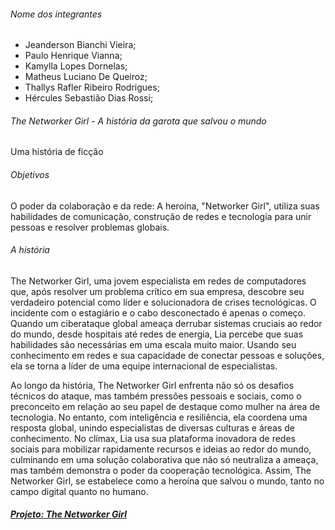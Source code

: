 ###### Nome dos integrantes

- Jeanderson Bianchi Vieira;
- Paulo Henrique Vianna;
- Kamylla Lopes Dornelas;
- Matheus Luciano De Queiroz;
- Thallys Rafler Ribeiro Rodrigues;
- Hércules Sebastião Dias Rossi;

###### The Networker Girl - A história da garota que salvou o mundo

Uma história de ficção

###### Objetivos

O poder da colaboração e da rede: A heroína, "Networker Girl", utiliza suas habilidades de comunicação, construção de redes e tecnologia para unir pessoas e resolver problemas globais.

###### A história

The Networker Girl, uma jovem especialista em redes de computadores que, após resolver um problema crítico em sua empresa, descobre seu verdadeiro potencial como líder e solucionadora de crises tecnológicas. O incidente com o estagiário e o cabo desconectado é apenas o começo. Quando um ciberataque global ameaça derrubar sistemas cruciais ao redor do mundo, desde hospitais até redes de energia, Lia percebe que suas habilidades são necessárias em uma escala muito maior. Usando seu conhecimento em redes e sua capacidade de conectar pessoas e soluções, ela se torna a líder de uma equipe internacional de especialistas.

Ao longo da história, The Networker Girl enfrenta não só os desafios técnicos do ataque, mas também pressões pessoais e sociais, como o preconceito em relação ao seu papel de destaque como mulher na área de tecnologia. No entanto, com inteligência e resiliência, ela coordena uma resposta global, unindo especialistas de diversas culturas e áreas de conhecimento. No clímax, Lia usa sua plataforma inovadora de redes sociais para mobilizar rapidamente recursos e ideias ao redor do mundo, culminando em uma solução colaborativa que não só neutraliza a ameaça, mas também demonstra o poder da cooperação tecnológica. Assim, The Networker Girl, se estabelece como a heroína que salvou o mundo, tanto no campo digital quanto no humano.


##### [Projeto: The Networker Girl](https://github.com/users/phoenixproject/projects/2/)<br/>